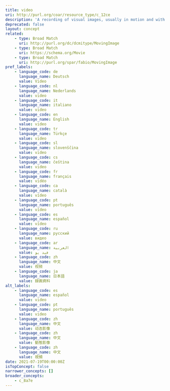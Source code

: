 ```yaml
---
title: video
uri: http://purl.org/coar/resource_type/c_12ce
description: 'A recording of visual images, usually in motion and with sound accompaniment. [Source: http://www.ifla.org/files/assets/cataloguing/isbd/isbd-cons_20110321.pdf ]'
deprecated: false
layout: concept
related:
    - type: Broad Match
      uri: http://purl.org/dc/dcmitype/MovingImage
    - type: Broad Match
      uri: https://schema.org/Movie
    - type: Broad Match
      uri: http://purl.org/spar/fabio/MovingImage
pref_labels:
    - language_code: de
      language_name: Deutsch
      value: Video
    - language_code: nl
      language_name: Nederlands
      value: video
    - language_code: it
      language_name: italiano
      value: video
    - language_code: en
      language_name: English
      value: video
    - language_code: tr
      language_name: Türkçe
      value: video
    - language_code: sl
      language_name: slovenščina
      value: video
    - language_code: cs
      language_name: čeština
      value: video
    - language_code: fr
      language_name: français
      value: vidéo
    - language_code: ca
      language_name: català
      value: vídeo
    - language_code: pt
      language_name: português
      value: vídeo
    - language_code: es
      language_name: español
      value: vídeo
    - language_code: ru
      language_name: русский
      value: видео
    - language_code: ar
      language_name: العربية
      value: فيد يو
    - language_code: zh
      language_name: 中文
      value: 视频
    - language_code: ja
      language_name: 日本語
      value: 録画資料
alt_labels:
    - language_code: es
      language_name: español
      value: video
    - language_code: pt
      language_name: português
      value: video
    - language_code: zh
      language_name: 中文
      value: 动态影像
    - language_code: zh
      language_name: 中文
      value: 動態影像
    - language_code: zh
      language_name: 中文
      value: 視頻
date: 2021-07-19T00:00:00Z
isTopConcept: false
narrower_concepts: []
broader_concepts:
    - c_8a7e
---
```



